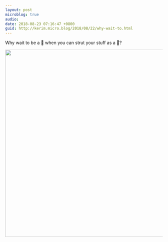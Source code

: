 ```yaml
---
layout: post
microblog: true
audio: 
date: 2018-08-23 07:16:47 +0800
guid: http://kerim.micro.blog/2018/08/22/why-wait-to.html
---
```

Why wait to be a 🦋 when you can strut your stuff as a 🐛?

<img src="http://micro.oxus.net/uploads/2018/5b17500571.jpg" width="600" height="598" />
